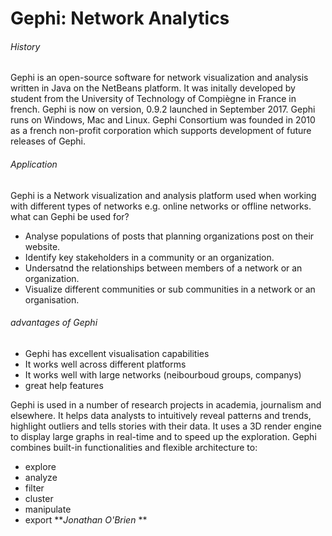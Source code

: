 Gephi: Network Analytics
===============================
###### History
Gephi is an open-source software for network visualization and analysis written in Java on the NetBeans platform. It was initally developed by student from the University of Technology of Compiègne in France in french. Gephi is now on version, 0.9.2 launched in September 2017. Gephi runs on Windows, Mac and Linux. Gephi Consortium was founded in 2010 as a french non-profit corporation which supports development of future releases of Gephi.

###### Application
Gephi is a Network visualization and analysis platform used when working with different types of networks e.g. online networks or offline networks. 
what can Gephi be used for?
* Analyse populations of posts that planning organizations post on their website. 
* Identify key stakeholders in a community or an organization. 
* Undersatnd the relationships between members of a network or an organization. 
* Visualize different communities or sub communities in a network or an organisation. 

###### advantages of Gephi

* Gephi has excellent visualisation capabilities
* It works well across different platforms 
* It works well with large networks (neibourboud groups, companys)
* great help features

Gephi is used in a number of research projects in academia, journalism and elsewhere. 
It helps data analysts to intuitively reveal patterns and trends, highlight outliers and tells stories with their data. It uses a 3D render engine to display large graphs in real-time and to speed up the exploration. Gephi combines built-in functionalities and flexible architecture to:
* explore
* analyze
* filter
* cluster
* manipulate 
* export
***Jonathan O'Brien* **
